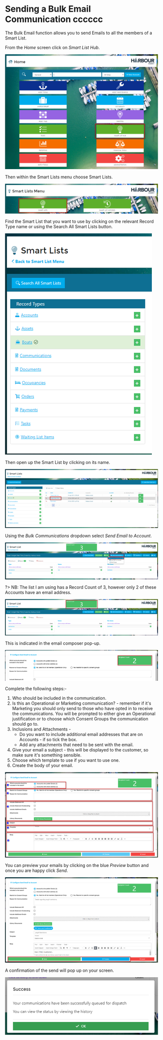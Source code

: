 # Sending a Bulk Email Communication cccccc

The Bulk Email function allows you to send Emails to all the members of a Smart List.

From the _Home_ screen click on _Smart List Hub_.

![image-20210501120257003](../.gitbook/assets/image-20210501120257003.png)

Then within the Smart Lists menu choose Smart Lists.

![image-20210501120350524](../.gitbook/assets/image-20210501120350524.png)

Find the Smart List that you want to use by clicking on the relevant Record Type name or using the Search All Smart Lists button.

![image-20210501120715001](../.gitbook/assets/image-20210501120715001.png)

Then open up the Smart List by clicking on its name.

![image-20210501120808086](../.gitbook/assets/image-20210501120808086.png)

Using the _Bulk Communications_ dropdown select _Send Email to Account_.

![image-20210501120911691](../.gitbook/assets/image-20210501120911691.png)

?&gt; NB: The list I am using has a Record Count of 3, however only 2 of these Accounts have an email address.

![image-20210501121155947](../.gitbook/assets/image-20210501121155947.png)

This is indicated in the email composer pop-up.

![image-20210501121253145](../.gitbook/assets/image-20210501121253145.png)

Complete the following steps:-

1. Who should be included in the communication.
2. Is this an Operational or Marketing communication? - remember if it's Marketing you should only send to those who have opted in to receive the communications. You will be prompted to either give an Operational justification or to choose which Consent Groups the communication should go to.
3. Inclusions and Attachments - 
   * Do you want to include additional email addresses that are on Accounts - if so tick the box.
   * Add any attachments that need to be sent with the email.
4. Give your email a subject - this will be displayed to the customer, so make sure it's something sensible.
5. Choose which template to use if you want to use one.
6. Create the body of your email.

![image-20210501121919419](../.gitbook/assets/image-20210501121919419.png)

You can preview your emails by clicking on the blue _Preview_ button and once you are happy click _Send_.

![image-20210501123351108](../.gitbook/assets/image-20210501123351108.png)

A confirmation of the send will pop up on your screen.

![image-20210501123459915](../.gitbook/assets/image-20210501123459915.png)

